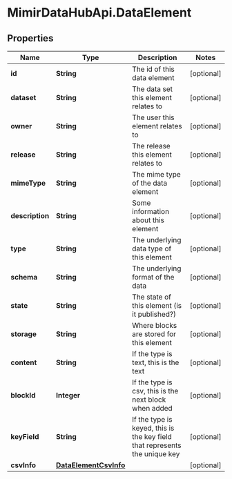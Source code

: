 # MimirDataHubApi.DataElement

## Properties
Name | Type | Description | Notes
------------ | ------------- | ------------- | -------------
**id** | **String** | The id of this data element | [optional] 
**dataset** | **String** | The data set this element relates to | [optional] 
**owner** | **String** | The user this element relates to | [optional] 
**release** | **String** | The release this element relates to | [optional] 
**mimeType** | **String** | The mime type of the data element | [optional] 
**description** | **String** | Some information about this element | [optional] 
**type** | **String** | The underlying data type of this element | [optional] 
**schema** | **String** | The underlying format of the data | [optional] 
**state** | **String** | The state of this element (is it published?) | [optional] 
**storage** | **String** | Where blocks are stored for this element | [optional] 
**content** | **String** | If the type is text, this is the text | [optional] 
**blockId** | **Integer** | If the type is csv, this is the next block when added | [optional] 
**keyField** | **String** | If the type is keyed, this is the key field that represents the unique key | [optional] 
**csvInfo** | [**DataElementCsvInfo**](DataElementCsvInfo.md) |  | [optional] 


